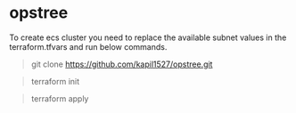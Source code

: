 # opstree

To create ecs cluster you need to replace the available subnet values in the terraform.tfvars and run below commands.

> git clone https://github.com/kapil1527/opstree.git

> terraform init

> terraform apply
